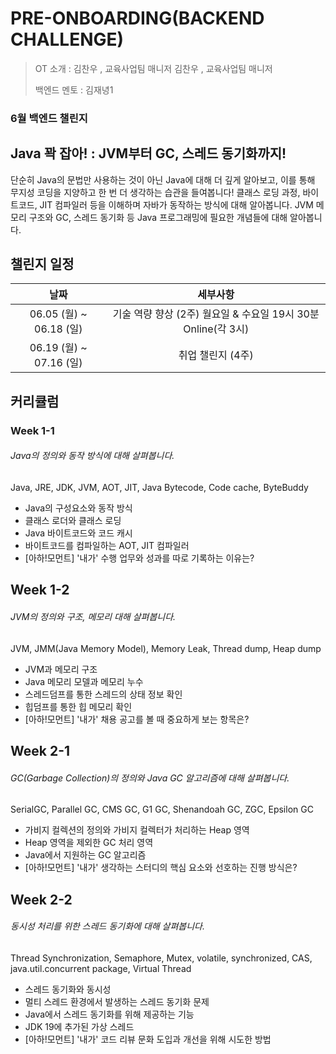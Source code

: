 # PRE-ONBOARDING(BACKEND CHALLENGE)



> OT 소개 : 김찬우 , 교육사업팀 매니저 김찬우 , 교육사업팀 매니저
>
> 백엔드 멘토 : 김재녕1



### 6월 백엔드 챌린지

## Java 꽉 잡아! : JVM부터 GC, 스레드 동기화까지!

단순히 Java의 문법만 사용하는 것이 아닌 Java에 대해 더 깊게 알아보고,
이를 통해 무지성 코딩을 지양하고 한 번 더 생각하는 습관을 들여봅니다!
클래스 로딩 과정, 바이트코드, JIT 컴파일러 등을 이해하며 자바가 동작하는 방식에 대해 알아봅니다.
JVM 메모리 구조와 GC, 스레드 동기화 등 Java 프로그래밍에 필요한 개념들에 대해 알아봅니다.



## 챌린지 일정

|          날짜           |                           세부사항                           |
| :---------------------: | :----------------------------------------------------------: |
| 06.05 (월) ~ 06.18 (일) | 기술 역량 향상 (2주) 월요일 & 수요일 19시 30분 Online(각 3시) |
| 06.19 (월) ~ 07.16 (일) |                      취업 챌린지 (4주)                       |



## 커리큘럼



### Week 1-1

###### Java의 정의와 동작 방식에 대해 살펴봅니다.

Java, JRE, JDK, JVM, AOT, JIT, Java Bytecode, Code cache, ByteBuddy

- Java의 구성요소와 동작 방식
- 클래스 로더와 클래스 로딩
- Java 바이트코드와 코드 캐시
- 바이트코드를 컴파일하는 AOT, JIT 컴파일러
- [아하!모먼트] '내가' 수행 업무와 성과를 따로 기록하는 이유는?





## Week 1-2

###### JVM의 정의와 구조, 메모리 대해 살펴봅니다.

JVM, JMM(Java Memory Model), Memory Leak, Thread dump, Heap dump

- JVM과 메모리 구조
- Java 메모리 모델과 메모리 누수
- 스레드덤프를 통한 스레드의 상태 정보 확인
- 힙덤프를 통한 힙 메모리 확인
- [아하!모먼트] '내가' 채용 공고를 볼 때 중요하게 보는 항목은?



## Week 2-1

###### GC(Garbage Collection)의 정의와 Java GC 알고리즘에 대해 살펴봅니다.

SerialGC, Parallel GC, CMS GC, G1 GC, Shenandoah GC, ZGC, Epsilon GC

- 가비지 컬렉션의 정의와 가비지 컬렉터가 처리하는 Heap 영역
- Heap 영역을 제외한 GC 처리 영역
- Java에서 지원하는 GC 알고리즘
- [아하!모먼트] '내가' 생각하는 스터디의 핵심 요소와 선호하는 진행 방식은?





## Week 2-2

###### 동시성 처리를 위한 스레드 동기화에 대해 살펴봅니다.

Thread Synchronization, Semaphore, Mutex, volatile, synchronized, CAS, java.util.concurrent package, Virtual Thread

- 스레드 동기화와 동시성
- 멀티 스레드 환경에서 발생하는 스레드 동기화 문제
- Java에서 스레드 동기화를 위해 제공하는 기능
- JDK 19에 추가된 가상 스레드
- [아하!모먼트] '내가' 코드 리뷰 문화 도입과 개선을 위해 시도한 방법